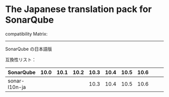 # The Japanese translation pack for SonarQube

compatibility Matrix:

---

SonarQube の日本語版

互換性リスト：

| **SonarQube** | **10.0** | **10.1** | **10.2** | **10.3** | **10.4** | **10.5** | **10.6** |     |     |     |
| ------------- | -------- | -------- | -------- | -------- | -------- | -------- | -------- | --- | --- | --- |
| sonar-l10n-ja |          |          |          | 10.3     | 10.4     | 10.5     | 10.6     |     |     |     |
